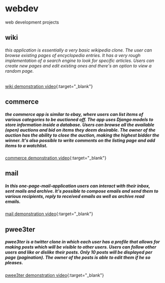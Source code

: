 # webdev
web development projects

## wiki

###### this application is essentially a very basic wikipedia clone. The user can browse existing pages of encyclopedia entries. It has a very rough implementation of a search engine to look for specific articles. Users can create new pages and edit existing ones and there's an option to view a random page.

[wiki demonstration video](https://www.youtube.com/watch?v=xmjftXjjxC0){:target="_blank"}

## commerce

##### the commerce app is similar to ebay, where users can list items of various categories to be auctioned off. The app uses Django models to store information inside a database. Users can browse all the available (open) auctions and bid on items they deem desirable. The owner of the auction has the ability to close the auction, making the highest bidder the winner. It's also possible to write comments on the listing page and add items to  a watchlist.

[commerce demonstration video](https://www.youtube.com/watch?v=W1ZvzmVhEsU){:target="_blank"}

## mail

##### In this one-page-mail-application users can interact with their inbox, sent mails and archive. It's possible to compose emails and send them to various recipients, reply to received emails as well as archive read emails.

[mail demonstration video](https://www.youtube.com/watch?v=r09U2Rb_CRQ){:target="_blank"}

## pwee3ter

##### pwee3ter is a twitter clone in which each user has a profile that allows for making posts which will be visible to other users. Users can follow other users and like or dislike their posts. Only 10 posts will be displayed per page (pagination). The owner of the posts is able to edit them if he so pleases.

[pwee3ter demonstration video](https://www.youtube.com/watch?v=Ovrx9iZmqio){:target="_blank"}
